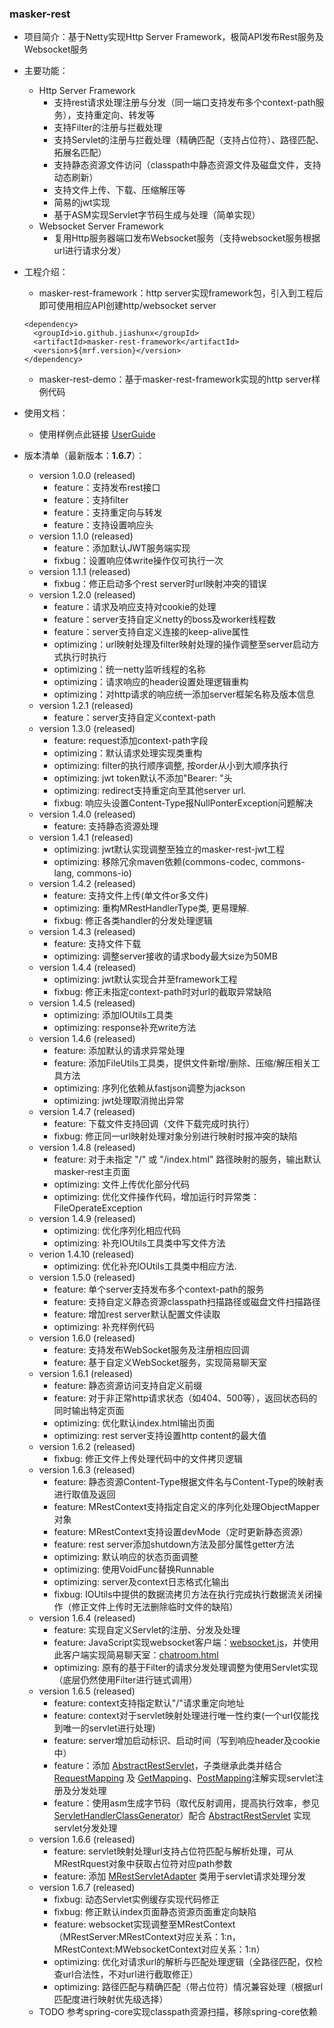
### masker-rest

- 项目简介：基于Netty实现Http Server Framework，极简API发布Rest服务及Websocket服务

- 主要功能：
   - Http Server Framework
      - 支持rest请求处理注册与分发（同一端口支持发布多个context-path服务），支持重定向、转发等
      - 支持Filter的注册与拦截处理
      - 支持Servlet的注册与拦截处理（精确匹配（支持占位符）、路径匹配、拓展名匹配）
      - 支持静态资源文件访问（classpath中静态资源文件及磁盘文件，支持动态刷新）
      - 支持文件上传、下载、压缩解压等
      - 简易的jwt实现
      - 基于ASM实现Servlet字节码生成与处理（简单实现）
   - Websocket Server Framework
      - 复用Http服务器端口发布Websocket服务（支持websocket服务根据url进行请求分发）

- 工程介绍：

   - masker-rest-framework：http server实现framework包，引入到工程后即可使用相应API创建http/websocket server

   ```text
   <dependency>
     <groupId>io.github.jiashunx</groupId>
     <artifactId>masker-rest-framework</artifactId>
     <version>${mrf.version}</version>
   </dependency>
   ```

   - masker-rest-demo：基于masker-rest-framework实现的http server样例代码

- 使用文档：

   - 使用样例点此链接 [UserGuide](./docs/UserGuide.md)

- 版本清单（最新版本：<b>1.6.7</b>）：

   - version 1.0.0 (released)
      - feature：支持发布rest接口
      - feature：支持filter
      - feature：支持重定向与转发
      - feature：支持设置响应头
   - version 1.1.0 (released)
      - feature：添加默认JWT服务端实现
      - fixbug：设置响应体write操作仅可执行一次
   - version 1.1.1 (released)
      - fixbug：修正启动多个rest server时url映射冲突的错误
   - version 1.2.0 (released)
      - feature：请求及响应支持对cookie的处理
      - feature：server支持自定义netty的boss及worker线程数
      - feature：server支持自定义连接的keep-alive属性
      - optimizing：url映射处理及filter映射处理的操作调整至server启动方式执行时执行
      - optimizing：统一netty监听线程的名称
      - optimizing：请求响应的header设置处理逻辑重构
      - optimizing：对http请求的响应统一添加server框架名称及版本信息
   - version 1.2.1 (released)
      - feature：server支持自定义context-path
   - version 1.3.0 (released)
      - feature: request添加context-path字段
      - optimizing：默认请求处理实现类重构
      - optimizing: filter的执行顺序调整, 按order从小到大顺序执行
      - optimizing: jwt token默认不添加"Bearer: "头
      - optimizing: redirect支持重定向至其他server url.
      - fixbug: 响应头设置Content-Type报NullPonterException问题解决
   - version 1.4.0 (released)
      - feature: 支持静态资源处理
   - version 1.4.1 (released)
      - optimizing: jwt默认实现调整至独立的masker-rest-jwt工程
      - optimizing: 移除冗余maven依赖(commons-codec, commons-lang, commons-io)
   - version 1.4.2 (released)
      - feature: 支持文件上传(单文件or多文件)
      - optimizing: 重构MRestHandlerType类, 更易理解.
      - fixbug: 修正各类handler的分发处理逻辑
   - version 1.4.3 (released)
      - feature: 支持文件下载
      - optimizing: 调整server接收的请求body最大size为50MB
   - version 1.4.4 (released)
      - optimizing: jwt默认实现合并至framework工程
      - fixbug: 修正未指定context-path时对url的截取异常缺陷
   - version 1.4.5 (released)
      - optimizing: 添加IOUtils工具类
      - optimizing: response补充write方法
   - version 1.4.6 (released)
      - feature: 添加默认的请求异常处理
      - feature: 添加FileUtils工具类，提供文件新增/删除、压缩/解压相关工具方法
      - optimizing: 序列化依赖从fastjson调整为jackson
      - optimizing: jwt处理取消抛出异常
   - version 1.4.7 (released)
      - feature: 下载文件支持回调（文件下载完成时执行）
      - fixbug: 修正同一url映射处理对象分别进行映射时报冲突的缺陷
   - version 1.4.8 (released)
      - feature: 对于未指定 "/" 或 "/index.html" 路径映射的服务，输出默认masker-rest主页面
      - optimizing: 文件上传优化部分代码
      - optimizing: 优化文件操作代码，增加运行时异常类：FileOperateException
   - version 1.4.9 (released)
      - optimizing: 优化序列化相应代码
      - optimizing: 补充IOUtils工具类中写文件方法
   - verion 1.4.10 (released)
      - optimizing: 优化补充IOUtils工具类中相应方法.
   - version 1.5.0 (released)
      - feature: 单个server支持发布多个context-path的服务
      - feature: 支持自定义静态资源classpath扫描路径或磁盘文件扫描路径
      - feature: 增加rest server默认配置文件读取
      - optimizing: 补充样例代码
   - version 1.6.0 (released)
      - feature: 支持发布WebSocket服务及注册相应回调
      - feature: 基于自定义WebSocket服务，实现简易聊天室
   - version 1.6.1 (released)
      - feature: 静态资源访问支持自定义前缀
      - feature: 对于非正常http请求状态（如404、500等），返回状态码的同时输出特定页面
      - optimizing: 优化默认index.html输出页面
      - optimizing: rest server支持设置http content的最大值
   - version 1.6.2 (released)
      - fixbug: 修正文件上传处理代码中的文件拷贝逻辑
   - version 1.6.3 (released)
      - feature: 静态资源Content-Type根据文件名与Content-Type的映射表进行取值及返回
      - feature: MRestContext支持指定自定义的序列化处理ObjectMapper对象
      - feature: MRestContext支持设置devMode（定时更新静态资源）
      - feature: rest server添加shutdown方法及部分属性getter方法
      - optimizing: 默认响应的状态页面调整
      - optimizing: 使用VoidFunc替换Runnable
      - optimizing: server及context日志格式化输出
      - fixbug: IOUtils中提供的数据流拷贝方法在执行完成执行数据流关闭操作（修正文件上传时无法删除临时文件的缺陷）
   - version 1.6.4 (released)
      - feature: 实现自定义Servlet的注册、分发及处理
      - feature: JavaScript实现websocket客户端：[websocket.js][1]，并使用此客户端实现简易聊天室：[chatroom.html][2]
      - optimizing: 原有的基于Filter的请求分发处理调整为使用Servlet实现（底层仍然使用Filter进行链式调用）
   - version 1.6.5 (released)
      - feature: context支持指定默认"/"请求重定向地址
      - feature: context对于servlet映射处理进行唯一性约束(一个url仅能找到唯一的servlet进行处理)
      - feature: server增加启动标识、启动时间（写到响应header及cookie中）
      - feature：添加 [AbstractRestServlet][3]，子类继承此类并结合 [RequestMapping][4] 及 [GetMapping][5]、[PostMapping][6]注解实现servlet注册及分发处理
      - feature：使用asm生成字节码（取代反射调用，提高执行效率，参见[ServletHandlerClassGenerator][7]）配合 [AbstractRestServlet][3] 实现servlet分发处理
   - version 1.6.6 (released)
      - feature: servlet映射处理url支持占位符匹配与解析处理，可从MRestRquest对象中获取占位符对应path参数
      - feature: 添加 [MRestServletAdapter][8] 类用于servlet请求处理分发
   - version 1.6.7 (released)
      - fixbug: 动态Servlet实例缓存实现代码修正
      - fixbug: 修正默认index页面静态资源页面重定向缺陷
      - feature: websocket实现调整至MRestContext（MRestServer:MRestContext对应关系：1:n，MRestContext:MWebsocketContext对应关系：1:n）
      - optimizing: 优化对请求url的解析与匹配处理逻辑（全路径匹配，仅检查url合法性，不对url进行截取修正）
      - optimizing: 路径匹配与精确匹配（带占位符）情况兼容处理（根据url匹配度进行映射优先级选择）
   - TODO 参考spring-core实现classpath资源扫描，移除spring-core依赖

[1]: masker-rest-framework/src/main/resources/masker-rest/static/websocket.js
[2]: masker-rest-demo/src/main/resources/static/chatroom.html
[3]: masker-rest-framework/src/main/java/io/github/jiashunx/masker/rest/framework/servlet/AbstractRestServlet.java
[4]: masker-rest-framework/src/main/java/io/github/jiashunx/masker/rest/framework/servlet/mapping/RequestMapping.java
[5]: masker-rest-framework/src/main/java/io/github/jiashunx/masker/rest/framework/servlet/mapping/GetMapping.java
[6]: masker-rest-framework/src/main/java/io/github/jiashunx/masker/rest/framework/servlet/mapping/PostMapping.java
[7]: masker-rest-framework/src/main/java/io/github/jiashunx/masker/rest/framework/util/ServletHandlerClassGenerator.java
[8]: masker-rest-framework/src/main/java/io/github/jiashunx/masker/rest/framework/servlet/AbstractRestServlet.java
